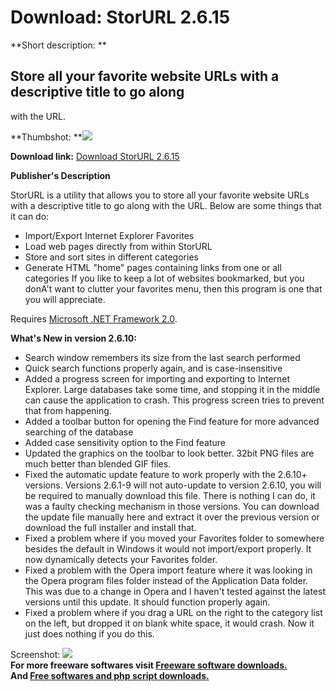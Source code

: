 # Download: StorURL 2.6.15

**Short description: **

## Store all your favorite website URLs with a descriptive title to go along
with the URL.

  
**Thumbshot: **![](http://www.freewarefiles.com/screenshot/storurl_md.gif)   
  
**Download link:** [Download StorURL 2.6.15](http://freesoftwares.boysofts.com/StorURL_program_13313.html)  
  

**Publisher's Description**  
  

StorURL is a utility that allows you to store all your favorite website URLs
with a descriptive title to go along with the URL. Below are some things that
it can do:

  * Import/Export Internet Explorer Favorites 
  * Load web pages directly from within StorURL 
  * Store and sort sites in different categories 
  * Generate HTML "home" pages containing links from one or all categories 
If you like to keep a lot of websites bookmarked, but you donA't want to
clutter your favorites menu, then this program is one that you will
appreciate.

Requires [Microsoft .NET Framework
2.0](http://www.freewarefiles.com/program_10_108_16026.html).

**What's New in version 2.6.10:**

  * Search window remembers its size from the last search performed 
  * Quick search functions properly again, and is case-insensitive 
  * Added a progress screen for importing and exporting to Internet Explorer. Large databases take some time, and stopping it in the middle can cause the application to crash. This progress screen tries to prevent that from happening. 
  * Added a toolbar button for opening the Find feature for more advanced searching of the database 
  * Added case sensitivity option to the Find feature 
  * Updated the graphics on the toolbar to look better. 32bit PNG files are much better than blended GIF files. 
  * Fixed the automatic update feature to work properly with the 2.6.10+ versions. Versions 2.6.1-9 will not auto-update to version 2.6.10, you will be required to manually download this file. There is nothing I can do, it was a faulty checking mechanism in those versions. You can download the update file manually here and extract it over the previous version or download the full installer and install that. 
  * Fixed a problem where if you moved your Favorites folder to somewhere besides the default in Windows it would not import/export properly. It now dynamically detects your Favorites folder. 
  * Fixed a problem with the Opera import feature where it was looking in the Opera program files folder instead of the Application Data folder. This was due to a change in Opera and I haven't tested against the latest versions until this update. It should function properly again. 
  * Fixed a problem where if you drag a URL on the right to the category list on the left, but dropped it on blank white space, it would crash. Now it just does nothing if you do this. 

  
  
Screenshot: ![](http://www.freewarefiles.com/screenshot/storurl.gif)  
**For more freeware softwares visit [Freeware software downloads.](http://freesoftwares.boysofts.com/)**   
**And [Free softwares and php script downloads.](http://www.boysofts.com/)**

